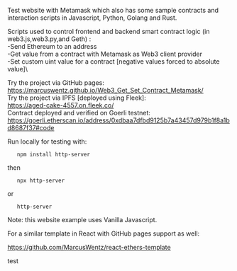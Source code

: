 Test website with Metamask which also has some sample contracts and interaction scripts in Javascript, Python, Golang and Rust.

Scripts used to control frontend and backend smart contract logic (in web3.js,web3.py,and Geth) :\
  -Send Ethereum to an address\
  -Get value from a contract with Metamask as Web3 client provider\
  -Set custom uint value for a contract [negative values forced to absolute value]\

Try the project via GitHub pages:\
  https://marcuswentz.github.io/Web3_Get_Set_Contract_Metamask/ \
  Try the project via IPFS [deployed using Fleek]:\
  https://aged-cake-4557.on.fleek.co/ \
  Contract deployed and verified on Goerli testnet: \
  https://goerli.etherscan.io/address/0xdbaa7dfbd9125b7a43457d979b1f8a1bd8687f37#code

Run locally for testing with:

       npm install http-server
then

       npx http-server
or

       http-server

Note: this website example uses Vanilla Javascript.

For a similar template in React with GitHub pages support as well:

https://github.com/MarcusWentz/react-ethers-template

test